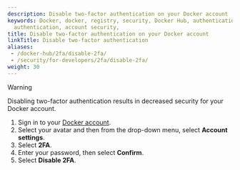 ```yaml
---
description: Disable two-factor authentication on your Docker account
keywords: Docker, docker, registry, security, Docker Hub, authentication, two-factor
  authentication, account security,
title: Disable two-factor authentication on your Docker account
linkTitle: Disable two-factor authentication
aliases:
 - /docker-hub/2fa/disable-2fa/
 - /security/for-developers/2fa/disable-2fa/
weight: 30
---
```


> [!WARNING]
>
> Disabling two-factor authentication results in decreased security for your
> Docker account.

1. Sign in to your [Docker account](https://app.docker.com/login).
2. Select your avatar and then from the drop-down menu, select **Account settings**.
3. Select **2FA**.
4. Enter your password, then select **Confirm**.
5. Select **Disable 2FA**.
